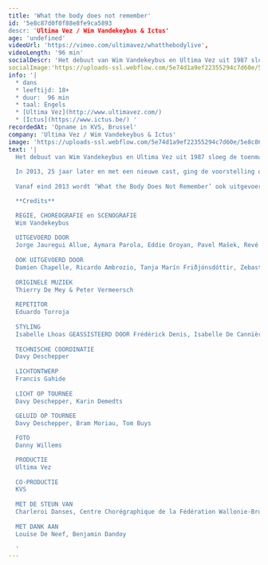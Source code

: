 ```yaml
---
title: 'What the body does not remember'
id: '5e8c87d0f0f88e8fe9ca5893
descr: 'Ultima Vez / Wim Vandekeybus & Ictus'
age: 'undefined'
videoUrl: 'https://vimeo.com/ultimavez/whatthebodylive',
videoLength: '96 min'
socialDescr: 'Het debuut van Wim Vandekeybus en Ultima Vez uit 1987 sloeg de toenmalige danswereld met verstomming. Vandekeybus en componisten Thierry de Mey en Peter Vermeersch kregen in New York de gerenommeerde Bessie Award voor deze “brutale confrontatie van dans en muziek”. In 2013, 25 jaar later en met een nieuwe cast, ging de voorstelling opnieuw op tournee over de hele wereld. Vandekeybus’ eerste choreografie balanceert op de messcherpe grens van aantrekken en afstoten. Nu eens levert dat een confrontatie van twee dansers op, dan van twee groepen, van de dansers en de muziek, van de dansers en een dwingend lijnenspel.'
socialImage:'https://uploads-ssl.webflow.com/5e74d1a9ef22355294c7d60e/5e8c86a2e226b18f5f2514d4_What%20the%20Body%C2%A9DannyWillems-5705.jpg'
info: '|
  * dans
  * leeftijd: 18+
  * duur:  96 min
  * taal: Engels
  * [Ultima Vez](http://www.ultimavez.com/)
  * [Ictus](https://www.ictus.be/) ‍'
recordedAt: 'Opname in KVS, Brussel'
company: 'Ultima Vez / Wim Vandekeybus & Ictus'
image: 'https://uploads-ssl.webflow.com/5e74d1a9ef22355294c7d60e/5e8c86a2e226b18f5f2514d4_What%20the%20Body%C2%A9DannyWillems-5705.jpg'
text: '|
  Het debuut van Wim Vandekeybus en Ultima Vez uit 1987 sloeg de toenmalige danswereld met verstomming. Vandekeybus en componisten Thierry de Mey en Peter Vermeersch kregen in New York de gerenommeerde Bessie Award voor deze “brutale confrontatie van dans en muziek”.
  
  In 2013, 25 jaar later en met een nieuwe cast, ging de voorstelling opnieuw op tournee over de hele wereld. Vandekeybus’ eerste choreografie balanceert op de messcherpe grens van aantrekken en afstoten. Nu eens levert dat een confrontatie van twee dansers op, dan van twee groepen, van de dansers en de muziek, van de dansers en een dwingend lijnenspel.
  
  Vanaf eind 2013 wordt ‘What the Body Does Not Remember’ ook uitgevoerd met live muziek, uitgevoerd door het Brussels hedendaags muziekensemble Ictus.

  **Credits**

  REGIE, CHOREOGRAFIE en SCENOGRAFIE
  Wim Vandekeybus
  
  UITGEVOERD DOOR
  Jorge Jauregui Allue, Aymara Parola, Eddie Oroyan, Pavel Mašek, Revé Terborg, German Jauregui Allue, Guilhem Chatir, Claire Lamothe, Léa Dubois
  
  OOK UITGEVOERD DOOR
  Damien Chapelle, Ricardo Ambrozio, Tanja Marín Friðjónsdóttir, Zebastián Méndez Marín, Maria Kolegova, Livia Balazova, Rob Hayden, Nicolas Grimaldi Capitello
  
  ORIGINELE MUZIEK
  Thierry De Mey & Peter Vermeersch
  
  REPETITOR
  Eduardo Torroja
  
  STYLING
  Isabelle Lhoas GEASSISTEERD DOOR Frédérick Denis, Isabelle De Cannière
  
  TECHNISCHE COORDINATIE
  Davy Deschepper
  
  LICHTONTWERP
  Francis Gahide
  
  LICHT OP TOURNEE
  Davy Deschepper, Karin Demedts
  
  GELUID OP TOURNEE
  Davy Deschepper, Bram Moriau, Tom Buys

  FOTO
  Danny Willems

  PRODUCTIE
  Ultima Vez
  
  CO-PRODUCTIE
  KVS
  
  MET DE STEUN VAN
  Charleroi Danses, Centre Chorégraphique de la Fédération Wallonie-Bruxelles
  
  MET DANK AAN
  Louise De Neef, Benjamin Dandoy

  ‍'
---
```

